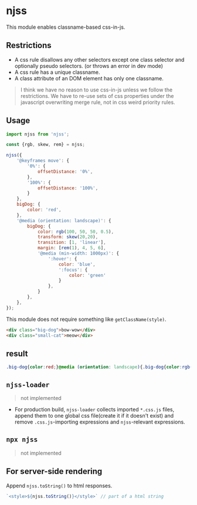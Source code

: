 # njss
This module enables classname-based css-in-js.

## Restrictions
- A css rule disallows any other selectors except one class selector and optionally pseudo selectors. (or throws an error in dev mode)
- A css rule has a unique classname. 
- A class attribute of an DOM element has only one classname.

> I think we have no reason to use css-in-js unless we follow the restrictions. We have to re-use sets of css properties under the javascript overwriting merge rule, not in css weird priority rules.

## Usage
```js
import njss from 'njss';

const {rgb, skew, rem} = njss;

njss({
    '@keyframes move': {
        '0%': {
            offsetDistance: '0%',
        },
        '100%': {
            offsetDistance: '100%',
        }
    },
    bigDog: {
        color: 'red',
    },
    '@media (orientation: landscape)': {
        bigDog: {
            color: rgb(100, 50, 50, 0.5),
            transform: skew(20,20),
            transition: [1, 'linear'],
            margin: [rem(1), 4, 5, 6],
            '@media (min-width: 1000px)': {
                ':hover': {
                    color: 'blue',
                    ':focus': {
                        color: 'green'
                    }
                },
            }
        },
    },
});
```
This module does not require something like `getClassName(style)`.
```html
<div class="big-dog">bow-wow</div>
<div class="small-cat">meow</div>
```

## result
```css
.big-dog{color:red;}@media (orientation: landscape){.big-dog{color:rgb(100, 50, 50, 0.5);transform:skew(20deg, 20deg);transition:1s linear;margin:1rem 4px 5px 6px;}@media (min-width: 1000px){.big-dog:hover{color:blue;}.big-dog:hover:focus{color:green;}}}@keyframes move{0%{offset-distance:0%;}100%{offset-distance:100%;}}
```

## `njss-loader`
> not implemented
- For production build, `njss-loader` collects imported `*.css.js` files, append them to one global css file(create it if it doesn't exist) and remove `.css.js`-importing expressions and `njss`-relevant expressions.

## `npx njss`
> not implemented

## For server-side rendering
Append `njss.toString()` to html responses.
```js
`<style>${njss.toString()}</style>` // part of a html string
```




